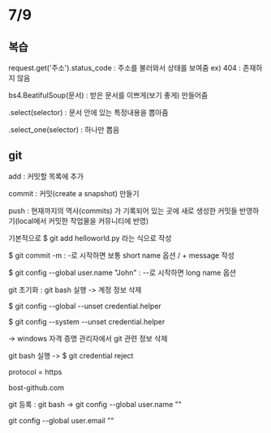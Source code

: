 # 7/9

## 복습

request.get('주소').status_code : 주소를 불러와서 상태를 보여줌 ex) 404 : 존재하지 않음

bs4.BeatifulSoup(문서) : 받은 문서를 이쁘게(보기 좋게) 만들어줌

.select(selector) : 문서 안에 있는 특정내용을 뽑아줌

.select_one(selector) : 하나만 뽑음



## git

add : 커밋할 목록에 추가

commit : 커밋(create a snapshot) 만들기

push : 현재까지의 역사(commits) 가 기록되어 있는 곳에 새로 생성한 커밋들 반영하기(local에서 커밋한 작업물을 커뮤니티에 반영)

기본적으로 $ git add helloworld.py 라는 식으로 작성

$ git commit -m : -로 시작하면 보통 short name 옵션 / + message 작성

$ git config --global user.name "John" : --로 시작하면 long name 옵션 



git 초기화 : git bash 실행 -> 계정 정보 삭제

$ git config --global --unset credential.helper

$ git config --system --unset credential.helper

-> windows 자격 증명 관리자에서 git 관련 정보 삭제

git bash 실행 -> $ git credential reject

protocol = https

bost-github.com



git 등록 : git bash -> git config --global user.name ""

git config --global user.email ""